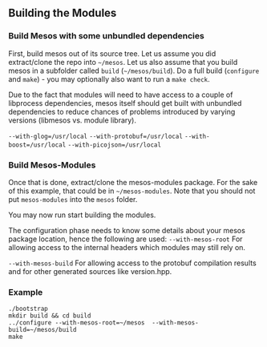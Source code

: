 ## Building the Modules

### Build Mesos with some unbundled dependencies

First, build mesos out of its source tree. Let us assume you did extract/clone the repo into `~/mesos`. Let us also assume that you build mesos in a subfolder called `build` (`~/mesos/build`). Do a full build (`configure` and `make`) - you may optionally also want to run a `make check`.

Due to the fact that modules will need to have access to a couple of libprocess dependencies, mesos itself should get built with unbundled dependencies to reduce chances of problems introduced by varying versions (libmesos vs. module library). 

`--with-glog=/usr/local`
`--with-protobuf=/usr/local`
`--with-boost=/usr/local`
`--with-picojson=/usr/local`

### Build Mesos-Modules

Once that is done, extract/clone the mesos-modules package. For the sake of this example, that could be in `~/mesos-modules`. Note that you should not put `mesos-modules` into the `mesos` folder.

You may now run start building the modules.

The configuration phase needs to know some details about your mesos package location, hence the following are used:
`--with-mesos-root`
For allowing access to the internal headers which modules may still rely on. 

`--with-mesos-build`
For allowing access to the protobuf compilation results and for other generated sources like version.hpp.


### Example
```
./bootstrap
mkdir build && cd build
../configure --with-mesos-root=~/mesos  --with-mesos-build=~/mesos/build
make
```
